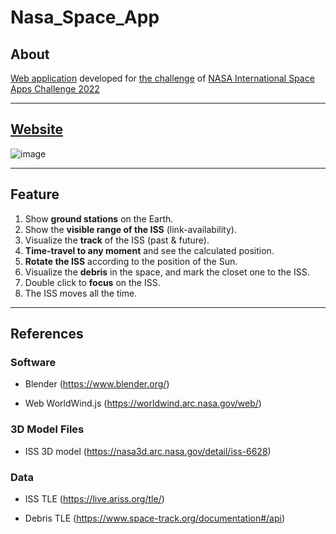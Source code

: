 # Nasa_Space_App

## About
[Web application](https://dengrenhao.github.io/Nasa_Space_App/) developed for [the challenge](https://2022.spaceappschallenge.org/challenges/2022-challenges/track-the-iss/details) of [NASA International Space Apps Challenge 2022](https://www.spaceappschallenge.org)

---

## [Website](https://dengrenhao.github.io/Nasa_Space_App/)
![image](https://user-images.githubusercontent.com/26023540/193436886-22dd6e1d-4183-4f8b-a158-7d02a82e2ff4.png)

---

## Feature
1. Show **ground stations** on the Earth.
2. Show the **visible range of the ISS** (link-availability).
3. Visualize the **track** of the ISS (past & future).
4. **Time-travel to any moment** and see the calculated position.
5. **Rotate the ISS** according to the position of the Sun.
6. Visualize the **debris** in the space, and mark the closet one to the ISS.
7. Double click to **focus** on the ISS.
8. The ISS moves all the time.

---

## References
### Software

- Blender (https://www.blender.org/)

- Web WorldWind.js (https://worldwind.arc.nasa.gov/web/)

### 3D Model Files

- ISS 3D model (https://nasa3d.arc.nasa.gov/detail/iss-6628)

### Data

- ISS TLE (https://live.ariss.org/tle/)

- Debris TLE (https://www.space-track.org/documentation#/api)
